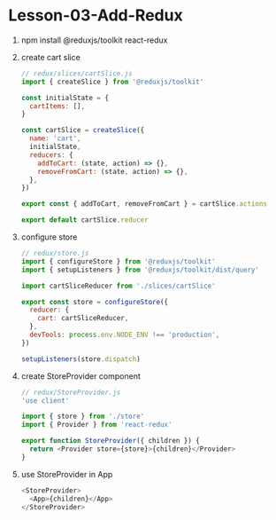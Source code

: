 # Lesson-03-Add-Redux

1. npm install @reduxjs/toolkit react-redux
2. create cart slice

   ```js
   // redux/slices/cartSlice.js
   import { createSlice } from '@reduxjs/toolkit'

   const initialState = {
     cartItems: [],
   }

   const cartSlice = createSlice({
     name: 'cart',
     initialState,
     reducers: {
       addToCart: (state, action) => {},
       removeFromCart: (state, action) => {},
     },
   })

   export const { addToCart, removeFromCart } = cartSlice.actions

   export default cartSlice.reducer
   ```

3. configure store

   ```js
   // redux/store.js
   import { configureStore } from '@reduxjs/toolkit'
   import { setupListeners } from '@reduxjs/toolkit/dist/query'

   import cartSliceReducer from './slices/cartSlice'

   export const store = configureStore({
     reducer: {
       cart: cartSliceReducer,
     },
     devTools: process.env.NODE_ENV !== 'production',
   })

   setupListeners(store.dispatch)
   ```

4. create StoreProvider component

   ```js
   // redux/StoreProvider.js
   'use client'

   import { store } from './store'
   import { Provider } from 'react-redux'

   export function StoreProvider({ children }) {
     return <Provider store={store}>{children}</Provider>
   }
   ```

5. use StoreProvider in App

   ```js
   <StoreProvider>
     <App>{children}</App>
   </StoreProvider>
   ```
